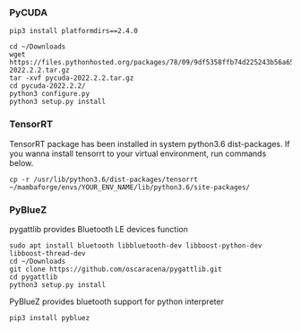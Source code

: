 ### PyCUDA
```
pip3 install platformdirs==2.4.0

cd ~/Downloads
wget https://files.pythonhosted.org/packages/78/09/9df5358ffb74d225243b56a65ffe196de481fcd8f731f55e41f2d5d36015/pycuda-2022.2.2.tar.gz
tar -xvf pycuda-2022.2.2.tar.gz
cd pycuda-2022.2.2/
python3 configure.py
python3 setup.py install
```
### TensorRT
TensorRT package has been installed in system python3.6 dist-packages. If you wanna install tensorrt to your virtual environment, run commands below.
```
cp -r /usr/lib/python3.6/dist-packages/tensorrt ~/mambaforge/envs/YOUR_ENV_NAME/lib/python3.6/site-packages/
```

### PyBlueZ
pygattlib provides Bluetooth LE devices function
```
sudo apt install bluetooth libbluetooth-dev libboost-python-dev libboost-thread-dev
cd ~/Downloads
git clone https://github.com/oscaracena/pygattlib.git
cd pygattlib
python3 setup.py install
```
PyBlueZ provides bluetooth support for python interpreter
```
pip3 install pybluez
```
